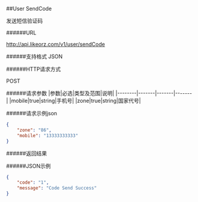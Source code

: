 ##User SendCode

发送短信验证码

######URL

http://api.likeorz.com/v1/user/sendCode

######支持格式
JSON

######HTTP请求方式

POST

######请求参数
|参数|必选|类型及范围|说明|
|--------|-------|-------|-------|
|mobile|true|string|手机号|
|zone|true|string|国家代号|

######请求示例json
```json
{
    "zone": "86",
    "mobile": "13333333333"
}
```

######返回结果

######JSON示例

```json
{
    "code": "1",
    "message": "Code Send Success"
}
```